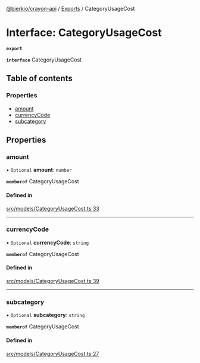 [@bjerkio/crayon-api](../README.md) / [Exports](../modules.md) / CategoryUsageCost

# Interface: CategoryUsageCost

**`export`**

**`interface`** CategoryUsageCost

## Table of contents

### Properties

- [amount](CategoryUsageCost.md#amount)
- [currencyCode](CategoryUsageCost.md#currencycode)
- [subcategory](CategoryUsageCost.md#subcategory)

## Properties

### amount

• `Optional` **amount**: `number`

**`memberof`** CategoryUsageCost

#### Defined in

[src/models/CategoryUsageCost.ts:33](https://github.com/bjerkio/crayon-api-js/blob/22cd66d/src/models/CategoryUsageCost.ts#L33)

___

### currencyCode

• `Optional` **currencyCode**: `string`

**`memberof`** CategoryUsageCost

#### Defined in

[src/models/CategoryUsageCost.ts:39](https://github.com/bjerkio/crayon-api-js/blob/22cd66d/src/models/CategoryUsageCost.ts#L39)

___

### subcategory

• `Optional` **subcategory**: `string`

**`memberof`** CategoryUsageCost

#### Defined in

[src/models/CategoryUsageCost.ts:27](https://github.com/bjerkio/crayon-api-js/blob/22cd66d/src/models/CategoryUsageCost.ts#L27)
